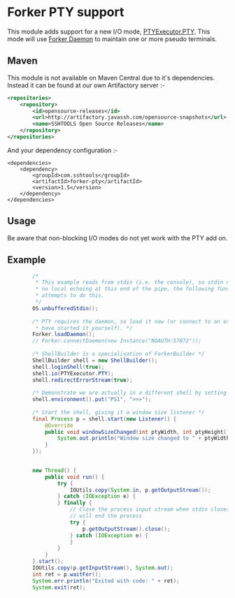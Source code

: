 # Forker PTY support

This module adds support for a new I/O mode, [PTYExecutor.PTY](src/main/java/com/sshtools/forker/pty/PTYExecutor.java).
This mode will use [Forker Daemon](../forker-daemon/README.md) to maintain one or more pseudo terminals.

## Maven

This module is not available on Maven Central due to it's dependencies. Instead it can be found at our own Artifactory server :-


```xml
<repositories>
	<repository>
		<id>opensource-releases</id>
		<url>http://artifactory.javassh.com/opensource-snapshots</url>
		<name>SSHTOOLS Open Source Releases</name>
	</repository>
</repositories>
```

And your dependency configuration :-
    
```
<dependencies>
	<dependency>
		<groupId>com.sshtools</groupId>
		<artifactId>forker-pty</artifactId>
		<version>1.5</version>
	</dependency>
</dependencies>
```

## Usage

Be aware that non-blocking I/O modes do not yet work with the PTY add on.

## Example

```java
		/*
		 * This example reads from stdin (i.e. the console), so stdin needs to be unbuffered with
		 * no local echoing at this end of the pipe, the following function
		 * attempts to do this. 
		 */
		OS.unbufferedStdin();
		
		/* PTY requires the daemon, so load it now (or connect to an existing one if you
		 * have started it yourself). */
		Forker.loadDaemon();
		// Forker.connectDaemon(new Instance("NOAUTH:57872"));
		
		/* ShellBuilder is a specialisation of ForkerBuilder */
		ShellBuilder shell = new ShellBuilder();
		shell.loginShell(true);
		shell.io(PTYExecutor.PTY);
		shell.redirectErrorStream(true);
		
		/* Demonstrate we are actually in a different shell by setting PS1 */
		shell.environment().put("PS1", ">>>");
		
		/* Start the shell, giving it a window size listener */
		final Process p = shell.start(new Listener() {
			@Override
			public void windowSizeChanged(int ptyWidth, int ptyHeight) {
				System.out.println("Window size changed to " + ptyWidth + " x " + ptyHeight);
			}
		});

		
		new Thread() {
			public void run() {
				try {
					IOUtils.copy(System.in, p.getOutputStream());
				} catch (IOException e) {
				} finally {
					// Close the process input stream when stdin closes, this
					// will end the process
					try {
						p.getOutputStream().close();
					} catch (IOException e) {
					}
				}
			}
		}.start();
		IOUtils.copy(p.getInputStream(), System.out);
		int ret = p.waitFor();
		System.err.println("Exited with code: " + ret);
		System.exit(ret);
```
 
